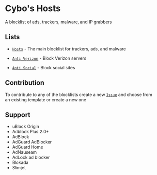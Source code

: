 # Cybo's Hosts
A blocklist of ads, trackers, malware, and IP grabbers

## Lists

* [`Hosts`](https://github.com/Cybo1927/Hosts.txt/blob/master/Hosts) - The main blocklist for trackers, ads, and malware

* [`Anti Verizon`](https://github.com/Cybo1927/Hosts.txt/blob/master/Anti%20Verizon) - Block Verizon servers

* [`Anti Social`](https://github.com/Cybo1927/Hosts.txt/blob/master/Anti%20Social) - Block social sites

## Contribution
To contribute to any of the blocklists create a new [`Issue`](https://github.com/Cybo1927/Hosts/issues) and choose from an existing template or create a new one

## Support

* uBlock Origin
* Adblock Plus 2.0+
* AdBlock
* AdGuard AdBlocker
* AdGuard Home
* AdNauseam
* AdLock ad blocker
* Blokada
* Slimjet
